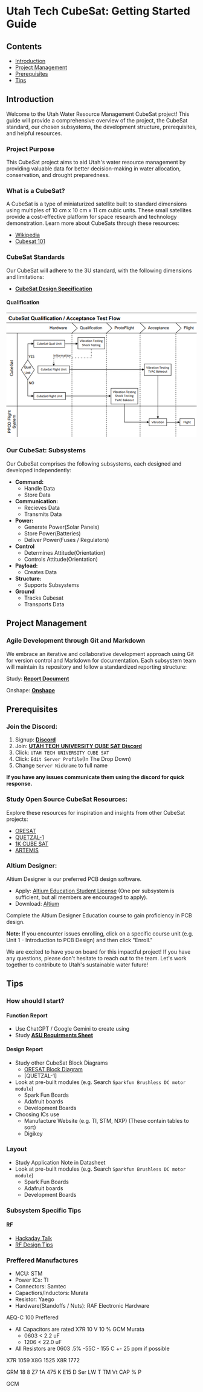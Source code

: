 # Utah Tech CubeSat: Getting Started Guide
## Contents
* [Introduction](#introduction)
* [Project Management](#project-management)
* [Prerequisites](#prerequisites)
* [Tips](#tips)
## Introduction
Welcome to the Utah Water Resource Management CubeSat project! This guide will provide a comprehensive overview of the project, the CubeSat standard, our chosen subsystems, the development structure, prerequisites, and helpful resources. 

### Project Purpose
This CubeSat project aims to aid Utah's water resource management by providing valuable data for better decision-making in water allocation, conservation, and drought preparedness.

### What is a CubeSat?
A CubeSat is a type of miniaturized satellite built to standard dimensions using multiples of 10 cm x 10 cm x 11 cm cubic units. These small satellites provide a cost-effective platform for space research and technology demonstration. Learn more about CubeSats through these resources:

* [Wikipedia](https://en.wikipedia.org/wiki/CubeSat)
* [Cubesat 101](https://www.nasa.gov/wp-content/uploads/2017/03/nasa_csli_cubesat_101_508.pdf)

### CubeSat Standards

Our CubeSat will adhere to the 3U standard, with the following dimensions and limitations:

* **[CubeSat Design Specification](https://static1.squarespace.com/static/5418c831e4b0fa4ecac1bacd/t/62193b7fc9e72e0053f00910/1645820809779/CDS+REV14_1+2022-02-09.pdf)**

#### Qualification

![Qualification Chart](./RESOURCES/qualification.png "Qualification Chart")

### Our CubeSat: Subsystems

Our CubeSat comprises the following subsystems, each designed and developed independently:

* **Command:**
	* Handle Data
	* Store Data
* **Communication:**
	* Recieves Data
	* Transmits Data
* **Power:**
	* Generate Power(Solar Panels)
	* Store Power(Batteries)
	* Deliver Power(Fuses / Regulators)
* **Control** 
	* Determines Attitude(Orientation)
	* Controls Attitude(Orientation)
* **Payload:**
	* Creates Data
* **Structure:**
	* Supports Subsystems
* **Ground**
	* Tracks Cubesat
	* Transports Data

## Project Management
### Agile Development through Git and Markdown
We embrace an iterative and collaborative development approach using Git for version control and Markdown for documentation. Each subsystem team will maintain its repository and follow a standardized reporting structure:

Study: **[Report Document](./reports.md)**

Onshape: **[Onshape](https://cad.onshape.com/documents/c4e77bdcab1a7f0aa07b8b8b/w/ea53107cd727d7a4b10273b6/e/1b6fa754c8cf8c24668ebcda?renderMode=0&uiState=66c5ac7d0ce2432a1e3bed17)**

## Prerequisites
### Join the Discord:
1. Signup: **[Discord](https://discord.com/register)**
2. Join: **[UTAH TECH UNIVERSITY CUBE SAT Discord](https://discord.gg/ZNtuyNdY)**
3. Click: `UTAH TECH UNIVERSITY CUBE SAT`
4. Click: `Edit Server Profile`(In The Drop Down)
5. Change `Server Nickname` to full name

**If you have any issues communicate them using the discord for quick response.**

### Study Open Source CubeSat Resources:
Explore these resources for inspiration and insights from other CubeSat projects:
* [ORESAT](https://github.com/oresat)
* [QUETZAL-1](https://github.com/Quetzal-1-CubeSat-Team/quetzal1-hardware)
* [1K CUBE SAT](https://github.com/rgw3d/1KCubeSat_Hardware)
* [ARTEMIS](https://github.com/hsfl/artemis-hardware)

### Altium Designer:
Altium Designer is our preferred PCB design software.

* Apply: [Altium Education Student License](https://education.altium.com/) (One per subsystem is sufficient, but all members are encouraged to apply).
* Download: [Altium](https://www.altium.com/products/downloads)

Complete the Altium Designer Education course to gain proficiency in PCB design.

**Note:** If you encounter issues enrolling, click on a specific course unit (e.g. Unit 1 - Introduction to PCB Design) and then click "Enroll." 

We are excited to have you on board for this impactful project! If you have any questions, please don't hesitate to reach out to the team. Let's work together to contribute to Utah's sustainable water future! 

## Tips
### How should I start?
#### Function Report
* Use ChatGPT / Google Gemini to create using
* Study **[ASU Requirments Sheet](https://dixiestate-my.sharepoint.com/:x:/r/personal/d00441759_utahtech_edu/Documents/Attachments/phoenix_requirements.xlsx?d=wbb50e20101e141d7aacbf00c178bc9cd&csf=1&web=1&e=yVgcJd)**
#### Design Report
* Study other CubeSat Block Diagrams
	* [ORESAT Block Diagram](https://github.com/oresat/oresat.github.io/blob/master/pub/OreSat05_Block_Diagram.pdf)
	* [QUETZAL-1]
* Look at pre-built modules (e.g. Search `Sparkfun Brushless DC motor module`)
	* Spark Fun Boards
	* Adafruit boards
	* Development Boards
* Choosing ICs use
	* Manufacture Website (e.g. TI, STM, NXP) (These contain tables to sort)
	* Digikey
### Layout
* Study Application Note in Datasheet
* Look at pre-built modules (e.g. Search `Sparkfun Brushless DC motor module`)
	* Spark Fun Boards
	* Adafruit boards
	* Development Boards
### Subsystem Specific Tips
#### RF
* [Hackaday Talk](https://youtu.be/TnRn3Kn_aXg?si=ZT3tHDIVV4W_g0dA)
* [RF Design Tips](https://youtu.be/_Hfzq1QES-Q?si=JqdQ4bLXfTiugiWK)

### Preffered Manufactures
* MCU: STM
* Power ICs: TI
* Connectors: Samtec
* Capactiors/Inductors: Murata
* Resistor: Yaego
* Hardware(Standoffs / Nuts): RAF Electronic Hardware

AEQ-C 100 Preffered 

* All Capacitors are rated X7R 10 V 10 % GCM Murata
	* 0603 < 2.2 uF
	* 1206 < 22.0 uF
* All Resistors are 0603 .5% -55C - 155 C +- 25 ppm if possible

X7R 1059
X8G 1525
X8R 1772

GRM 18 8 Z7 1A 475 K E15 D
Ser LW T TM Vt CAP % 	 P

GCM